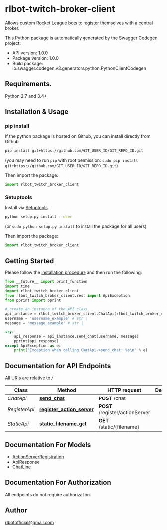 # rlbot-twitch-broker-client
Allows custom Rocket League bots to register themselves with a central broker.

This Python package is automatically generated by the [Swagger Codegen](https://github.com/swagger-api/swagger-codegen) project:

- API version: 1.0.0
- Package version: 1.0.0
- Build package: io.swagger.codegen.v3.generators.python.PythonClientCodegen

## Requirements.

Python 2.7 and 3.4+

## Installation & Usage
### pip install

If the python package is hosted on Github, you can install directly from Github

```sh
pip install git+https://github.com/GIT_USER_ID/GIT_REPO_ID.git
```
(you may need to run `pip` with root permission: `sudo pip install git+https://github.com/GIT_USER_ID/GIT_REPO_ID.git`)

Then import the package:
```python
import rlbot_twitch_broker_client 
```

### Setuptools

Install via [Setuptools](http://pypi.python.org/pypi/setuptools).

```sh
python setup.py install --user
```
(or `sudo python setup.py install` to install the package for all users)

Then import the package:
```python
import rlbot_twitch_broker_client
```

## Getting Started

Please follow the [installation procedure](#installation--usage) and then run the following:

```python
from __future__ import print_function
import time
import rlbot_twitch_broker_client
from rlbot_twitch_broker_client.rest import ApiException
from pprint import pprint

# create an instance of the API class
api_instance = rlbot_twitch_broker_client.ChatApi(rlbot_twitch_broker_client.ApiClient(configuration))
username = 'username_example' # str | 
message = 'message_example' # str | 

try:
    api_response = api_instance.send_chat(username, message)
    pprint(api_response)
except ApiException as e:
    print("Exception when calling ChatApi->send_chat: %s\n" % e)
```

## Documentation for API Endpoints

All URIs are relative to */*

Class | Method | HTTP request | Description
------------ | ------------- | ------------- | -------------
*ChatApi* | [**send_chat**](docs/ChatApi.md#send_chat) | **POST** /chat | 
*RegisterApi* | [**register_action_server**](docs/RegisterApi.md#register_action_server) | **POST** /register/actionServer | 
*StaticApi* | [**static_filename_get**](docs/StaticApi.md#static_filename_get) | **GET** /static/{filename} | 

## Documentation For Models

 - [ActionServerRegistration](docs/ActionServerRegistration.md)
 - [ApiResponse](docs/ApiResponse.md)
 - [ChatLine](docs/ChatLine.md)

## Documentation For Authorization

 All endpoints do not require authorization.


## Author

rlbotofficial@gmail.com
